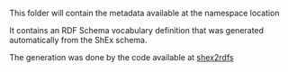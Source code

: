 This folder will contain the metadata available at the namespace location

It contains an RDF Schema vocabulary definition that was generated automatically from the ShEx schema. 

The generation was done by the code available at [shex2rdfs]()